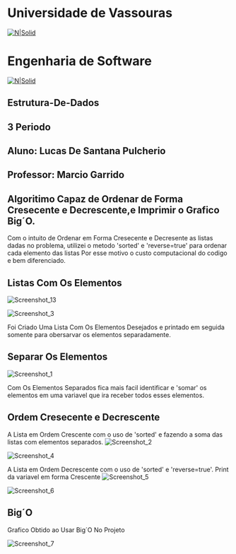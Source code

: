 # Universidade de Vassouras


[![N|Solid](https://universidadedevassouras.edu.br/wp-content/uploads/2022/03/campus_marica.png)](https://universidadedevassouras.edu.br/campus-marica/)
# Engenharia de Software 
[![N|Solid](https://universidadedevassouras.edu.br/wp-content/uploads/2021/12/Simbolo_Engenharia_de_Software.jpg)](https://universidadedevassouras.edu.br/graduacao-marica/engenharia-de-software/)

## Estrutura-De-Dados

## 3 Periodo

## Aluno: Lucas De Santana Pulcherio

## Professor: Marcio Garrido

## Algoritimo Capaz de Ordenar de Forma Cresecente e Decrescente,e Imprimir o Grafico Big´O.
Com o intuito de Ordenar em Forma Cresecente e Decresente as listas dadas no problema, utilizei o metodo 'sorted' e 'reverse=true' para ordenar cada elemento das listas 
Por esse motivo o custo computacional do codigo e bem diferenciado.

## Listas Com Os Elementos

![Screenshot_13](https://user-images.githubusercontent.com/127268469/226413804-2f0bb5f5-d72d-450e-be0b-c6c3c31925a5.png)

![Screenshot_3](https://user-images.githubusercontent.com/127268469/226416174-e8451906-8730-4a3c-b5a3-a592342a8ee2.png)

Foi Criado Uma Lista Com Os Elementos Desejados e printado em seguida somente para obersarvar os elementos separadamente.
 
 ## Separar Os Elementos
 
 ![Screenshot_1](https://user-images.githubusercontent.com/127268469/226414595-b48be298-53f7-4638-8dd0-65c536cfce57.png)

 Com Os Elementos Separados fica mais facil identificar e 'somar' os elementos em uma variavel que ira receber todos esses elementos.
 
 ## Ordem Cresecente e Decrescente 
 A Lista em Ordem Crescente com o uso de 'sorted' e fazendo a soma das listas com elementos separados.
![Screenshot_2](https://user-images.githubusercontent.com/127268469/226415757-760ef140-c2c5-4f61-8bc5-b013bfe5b620.png)

![Screenshot_4](https://user-images.githubusercontent.com/127268469/226416398-c1c97327-a6cc-4f33-8529-122f4438caae.png)

 A Lista em Ordem Decrescente com o uso de 'sorted' e 'reverse=true'.
 Print da  variavel em forma Crescente
 ![Screenshot_5](https://user-images.githubusercontent.com/127268469/226416799-c1c763bd-a195-4175-9d69-79d0da2ed4c0.png)

 ![Screenshot_6](https://user-images.githubusercontent.com/127268469/226416874-e797281d-e8d8-4964-a48b-0f83a43bded6.png)

 ## Big´O
 Grafico Obtido ao Usar Big´O No Projeto
 
 ![Screenshot_7](https://user-images.githubusercontent.com/127268469/226417957-b0250201-cebc-4ea1-83fb-1d28c1754439.png)
